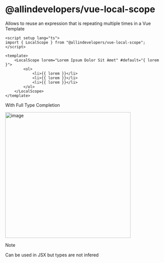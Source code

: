 # @allindevelopers/vue-local-scope

Allows to reuse an expression that is repeating multiple times in a Vue Template

```vue
<script setup lang="ts">
import { LocalScope } from "@allindevelopers/vue-local-scope";
</script>

<template>
	<LocalScope lorem="Lorem Ipsum Dolor Sit Amet" #default="{ lorem }">
		<ol>
			<li>{{ lorem }}</li>
			<li>{{ lorem }}</li>
			<li>{{ lorem }}</li>
		</ol>
	</LocalScope>
</template>
```

With Full Type Completion

<img width="397" alt="image" src="https://github.com/user-attachments/assets/7e38ec79-815c-455f-bec7-5e777114e3b0">

> [!NOTE]  
> Can be used in JSX but types are not infered

